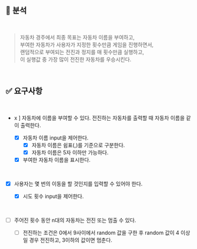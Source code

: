 ## 🤔 분석
<br>

> 자동차 경주에서 최종 목표는 자동차 이름을 부여하고,  
> 부여한 자동차가 사용자가 지정한 횟수만큼 게임을 진행하면서, <br>
> 랜덤적으로 부여되는 전진과 정지를 매 횟수만큼 실행하고, <br>
> 이 실행값 중 가장 많이 전진한 자동차를 우승시킨다.

<br>


## ✅ 요구사항
<br>

- x ] 자동차에 이름을 부여할 수 있다. 전진하는 자동차를 출력할 때 자동차 이름을 같이 출력한다.

  - [x] 자동차 이름 input을 제어한다.
    - [x] 자동차 이름은 쉼표(,)를 기준으로 구분한다.
    - [x] 자동차 이름은 5자 이하만 가능하다.
  - [x] 부여한 자동차 이름을 표시한다.

<br>

- [x] 사용자는 몇 번의 이동을 할 것인지를 입력할 수 있어야 한다.

  - [x] 시도 횟수 input을 제어한다.

<br>

- [ ] 주어진 횟수 동안 n대의 자동차는 전진 또는 멈출 수 있다.

  - [ ] 전진하는 조건은 0에서 9사이에서 random 값을 구한 후 random 값이 4 이상일 경우 전진하고, 3이하의 값이면 멈춘다.

<br>

